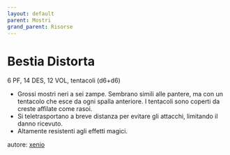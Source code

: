 ```yaml
---
layout: default
parent: Mostri
grand_parent: Risorse
---
```


# Bestia Distorta
6 PF, 14 DES, 12 VOL, tentacoli (d6+d6)
- Grossi mostri neri a sei zampe. Sembrano simili alle pantere, ma con un tentacolo che esce da ogni spalla anteriore. I tentacoli sono coperti da creste affilate come rasoi.
- Si teletrasportano a breve distanza per evitare gli attacchi, limitando il danno ricevuto.
- Altamente resistenti agli effetti magici.

autore: [xenio](https://xenioinabottle.blogspot.com)
